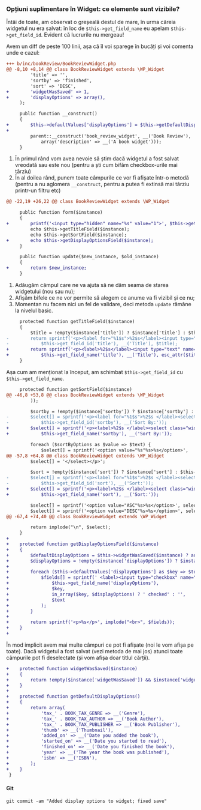 ### Opțiuni suplimentare în Widget: ce elemente sunt vizibile?

Întâi de toate, am observat o greșeală destul de mare, în urma căreia widgetul nu era salvat: în loc de `$this->get_field_name` eu apelam `$this->get_field_id`. Evident că lucrurile nu mergeau!

Avem un diff de peste 100 linii, așa că îl voi sparege în bucăți și voi comenta unde e cazul:

```diff
+++ b/inc/bookReview/BookReviewWidget.php
@@ -8,10 +8,14 @@ class BookReviewWidget extends \WP_Widget
         'title' => '',
         'sortby' => 'finished',
         'sort' => 'DESC',
+        'widgetWasSaved' => 1,
+        'displayOptions' => array(),
     );

     public function __construct()
     {
+        $this->defaultValues['displayOptions'] = $this->getDefaultDisplayOptions();
+
         parent::__construct('book_review_widget', __('Book Review'),
             array('description' => __('A book widget')));
     }
```

1. În primul rând vom avea nevoie să știm dacă widgetul a fost salvat vreodată sau este nou (pentru a ști cum bifăm checkbox-urile mai târziu)
2. În al doilea rând, punem toate câmpurile ce vor fi afișate într-o metodă (pentru a nu aglomera `__construct`, pentru a putea fi extinsă mai târziu printr-un filtru etc)

```diff
@@ -22,19 +26,22 @@ class BookReviewWidget extends \WP_Widget

     public function form($instance)
     {
+        printf('<input type="hidden" name="%s" value="1">', $this->get_field_name('widgetWasSaved'));
         echo $this->getTitleField($instance);
         echo $this->getSortField($instance);
+        echo $this->getDisplayOptionsField($instance);
     }

     public function update($new_instance, $old_instance)
     {
+        return $new_instance;
     }
```

1. Adăugăm câmpul care ne va ajuta să ne dăm seama de starea widgetului (nou sau nu);
2. Afișăm bifele ce ne vor permite să alegem ce anume va fi vizibil și ce nu;
3. Momentan nu facem nici un fel de validare, deci metoda `update` rămâne la nivelul basic.

```diff
     protected function getTitleField($instance)
     {
         $title = !empty($instance['title']) ? $instance['title'] : $this->defaultValues['title'];
-        return sprintf('<p><label for="%1$s">%2$s</label><input type="text" name="%1$s" value="%3$s" class="widefat"></p>',
-            $this->get_field_id('title'), __('Title'), $title);
+        return sprintf('<p><label>%2$s</label><input type="text" name="%1$s" value="%3$s" class="widefat"></p>',
+            $this->get_field_name('title'), __('Title'), esc_attr($title));
     }
```
Așa cum am menționat la început, am schimbat `$this->get_field_id` cu `$this->get_field_name`.

```diff
     protected function getSortField($instance)
@@ -46,8 +53,8 @@ class BookReviewWidget extends \WP_Widget
         ));

         $sortby = !empty($instance['sortby']) ? $instance['sortby'] : $this->defaultValues['sortby'];
-        $select[] = sprintf('<p><label for="%1$s">%2$s </label><select class="widefat" name="%1$s">',
-            $this->get_field_id('sortby'), __('Sort By:'));
+        $select[] = sprintf('<p><label>%2$s </label><select class="widefat" name="%1$s">',
+            $this->get_field_name('sortby'), __('Sort By:'));

         foreach ($sortByOptions as $value => $text) {
             $select[] = sprintf('<option value="%s"%s>%s</option>',
@@ -57,8 +64,8 @@ class BookReviewWidget extends \WP_Widget
         $select[] = '</select></p>';

         $sort = !empty($instance['sort']) ? $instance['sort'] : $this->defaultValues['sort'];
-        $select[] = sprintf('<p><label for="%1$s">%2$s </label><select class="widefat" name="%1$s">',
-            $this->get_field_id('sort'), __('Sort:'));
+        $select[] = sprintf('<p><label>%2$s </label><select class="widefat" name="%1$s">',
+            $this->get_field_name('sort'), __('Sort:'));

         $select[] = sprintf('<option value="ASC"%s>%s</option>', selected('ASC', $sort, false), __('ASC'));
         $select[] = sprintf('<option value="DESC"%s>%s</option>', selected('DESC', $sort, false), __('DESC'));
@@ -67,4 +74,40 @@ class BookReviewWidget extends \WP_Widget

         return implode("\n", $select);
     }
+
+    protected function getDisplayOptionsField($instance)
+    {
+        $defaultDisplayOptions = $this->widgetWasSaved($instance) ? array() : array_keys($this->defaultValues['displayOptions']);
+        $displayOptions = !empty($instance['displayOptions']) ? $instance['displayOptions'] : $defaultDisplayOptions;
+
+        foreach ($this->defaultValues['displayOptions'] as $key => $text) {
+            $fields[] = sprintf(' <label><input type="checkbox" name="%1$s[]" value="%2$s" %3$s> %4$s</label>',
+                $this->get_field_name('displayOptions'),
+                $key,
+                in_array($key, $displayOptions) ? ' checked' : '',
+                $text
+            );
+        }
+
+        return sprintf('<p>%s</p>', implode("<br>", $fields));
+    }
+
```

În mod implicit avem mai multe câmpuri ce pot fi afișate (noi le vom afișa pe toate). Dacă widgetul a fost salvat (vezi metoda de mai jos) atunci toate câmpurile pot fi deselectate (și vom afișa doar titlul cărții).

```diff
+    protected function widgetWasSaved($instance)
+    {
+        return !empty($instance['widgetWasSaved']) && $instance['widgetWasSaved'] == 1;
+    }
+
+    protected function getDefaultDisplayOptions()
+    {
+        return array(
+            'tax_' . BOOK_TAX_GENRE => __('Genre'),
+            'tax_' . BOOK_TAX_AUTHOR => __('Book Author'),
+            'tax_' . BOOK_TAX_PUBLISHER => __('Book Publisher'),
+            'thumb' => __('Thumbnail'),
+            'added_on' => __('Date you added the book'),
+            'started_on' => __('Date you started to read'),
+            'finished_on' => __('Date you finished the book'),
+            'year' => __('The year the book was published'),
+            'isbn' => __('ISBN'),
+        );
+    }
 }
```


#### Git
```
git commit -am "Added display options to widget; fixed save"
```

